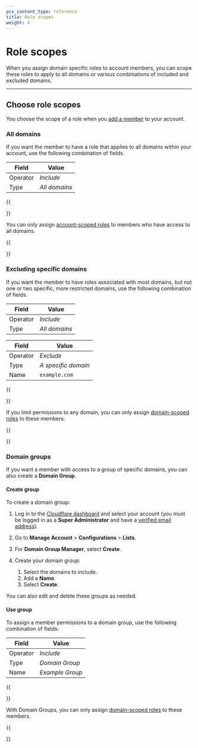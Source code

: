 ```yaml
---
pcx_content_type: reference
title: Role scopes
weight: 4
---
```


# Role scopes

When you assign domain specific roles to account members, you can scope these roles to apply to all domains or various combinations of included and excluded domains.

---

## Choose role scopes

You choose the scope of a role when you [add a member](/fundamentals/account-and-billing/members/manage/) to your account.

### All domains

If you want the member to have a role that applies to all domains within your account, use the following combination of fields.

| Field | Value |
| --- | --- |
| Operator | *Include* |
| Type | *All domains* |

{{<Aside type="note">}}

You can only assign [account-scoped roles](/fundamentals/setup/manage-members/roles/#account-scoped-roles) to members who have access to all domains.

{{</Aside>}}

### Excluding specific domains

If you want the member to have roles associated with most domains, but not one or two specific, more restricted domains, use the following combination of fields.

| Field | Value |
| --- | --- |
| Operator | *Include* |
| Type | *All domains* |

| Field | Value |
| --- | --- |
| Operator | *Exclude* |
| Type | *A specific domain* |
| Name | `example.com` |

{{<Aside type="note">}}

If you limit permissions to any domain, you can only assign [domain-scoped roles](/fundamentals/setup/manage-members/roles/#domain-scoped-roles) to these members.

{{</Aside>}}

### Domain groups

If you want a member with access to a group of specific domains, you can also create a **Domain Group**.

#### Create group

To create a domain group: 

1. Log in to the [Cloudflare dashboard](https://dash.cloudflare.com/login) and select your account (you must be logged in as a **Super Administrator** and have a [verified email address](/fundamentals/account-and-billing/account-setup/verify-email-address/)).
2. Go to **Manage Account** > **Configurations** > **Lists**.
3. For **Domain Group Manager**, select **Create**.
4. Create your domain group:

    1. Select the domains to include.
    2. Add a **Name**.
    3. Select **Create**.

You can also edit and delete these groups as needed.

#### Use group

To assign a member permissions to a domain group, use the following combination of fields:

| Field | Value |
| --- | --- |
| Operator | *Include* |
| Type | *Domain Group* |
| Name | *Example Group* |

{{<Aside type="note">}}

With Domain Groups, you can only assign [domain-scoped roles](/fundamentals/setup/manage-members/roles/#domain-scoped-roles) to these members.

{{</Aside>}}
